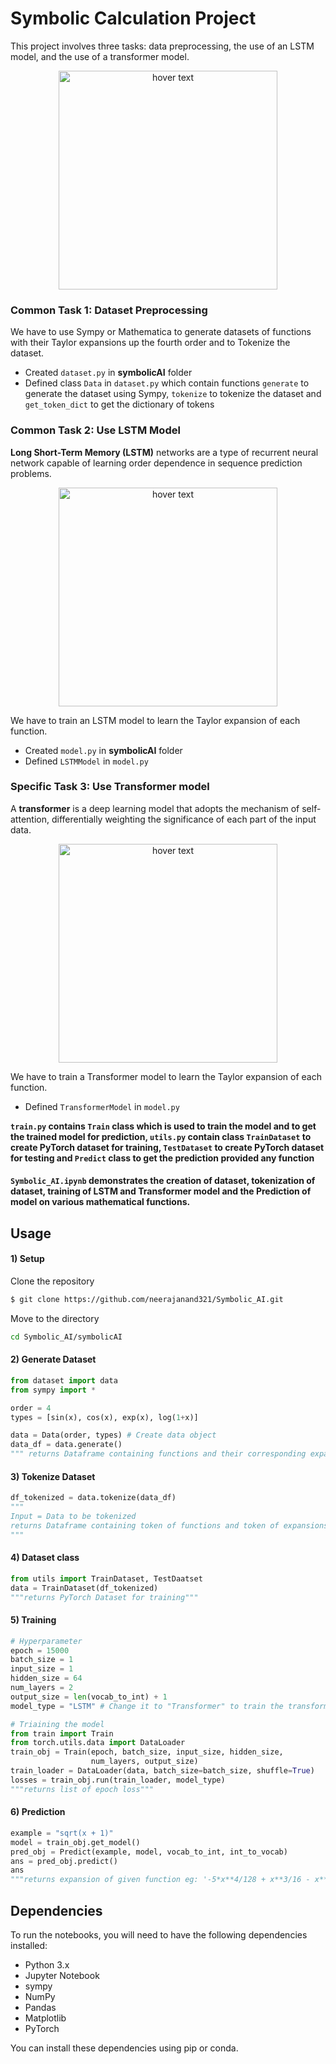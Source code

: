 # Symbolic Calculation Project

This project involves three tasks: data preprocessing, the use of an LSTM model, and the use of a transformer model.
<p align="center">
  <img src="https://user-images.githubusercontent.com/78193865/227809564-1dd1b7a6-f70e-496d-b327-6b8d5ca7171e.png" width="350" title="hover text">
</p>

### Common Task 1: Dataset Preprocessing

We have to use Sympy or Mathematica to generate datasets of functions with their Taylor expansions up the fourth order and to Tokenize the dataset.

- Created `dataset.py` in **symbolicAI** folder 
- Defined class `Data` in `dataset.py` which contain functions `generate` to generate the dataset using Sympy, `tokenize` to tokenize the dataset and `get_token_dict` to get the dictionary of tokens

### Common Task 2: Use LSTM Model

**Long Short-Term Memory (LSTM)** networks are a type of recurrent neural network capable of learning order dependence in sequence prediction problems.
<p align="center">
  <img src="https://upload.wikimedia.org/wikipedia/commons/9/93/LSTM_Cell.svg" width="350" title="hover text">
</p>


We have to train an LSTM model to learn the Taylor expansion of each function.

- Created `model.py` in **symbolicAI** folder
- Defined `LSTMModel` in `model.py` 

### Specific Task 3: Use Transformer model
A **transformer** is a deep learning model that adopts the mechanism of self-attention, differentially weighting the significance of each part of the input data.
<p align="center">
  <img src="https://upload.wikimedia.org/wikipedia/commons/8/8f/The-Transformer-model-architecture.png" width="350" title="hover text">
</p>

We have to train a Transformer  model to learn the Taylor expansion of each function.

- Defined `TransformerModel` in `model.py`

**`train.py` contains `Train` class which is used to train the model and to get the trained model for prediction, `utils.py` contain class `TrainDataset` to create PyTorch dataset for training, `TestDataset` to create PyTorch dataset for testing and `Predict` class to get the prediction provided any function**

#### `Symbolic_AI.ipynb` demonstrates the creation of dataset, tokenization of dataset, training of LSTM and Transformer model and the Prediction of model on various mathematical functions.

## Usage

#### 1) Setup
Clone the repository 
```bash
$ git clone https://github.com/neerajanand321/Symbolic_AI.git
```
Move to the directory
```bash
cd Symbolic_AI/symbolicAI
```

#### 2) Generate Dataset 
```python
from dataset import data
from sympy import *

order = 4
types = [sin(x), cos(x), exp(x), log(1+x)]

data = Data(order, types) # Create data object
data_df = data.generate()
""" returns Dataframe containing functions and their corresponding expansion"""
```

#### 3) Tokenize Dataset
```python
df_tokenized = data.tokenize(data_df) 
""" 
Input = Data to be tokenized 
returns Dataframe containing token of functions and token of expansions
"""
```

#### 4) Dataset class
```python
from utils import TrainDataset, TestDaatset
data = TrainDataset(df_tokenized)
"""returns PyTorch Dataset for training"""
```

#### 5) Training
```python
# Hyperparameter
epoch = 15000
batch_size = 1
input_size = 1
hidden_size = 64
num_layers = 2
output_size = len(vocab_to_int) + 1
model_type = "LSTM" # Change it to "Transformer" to train the transformer model

# Triaining the model
from train import Train
from torch.utils.data import DataLoader
train_obj = Train(epoch, batch_size, input_size, hidden_size, 
                  num_layers, output_size)
train_loader = DataLoader(data, batch_size=batch_size, shuffle=True)
losses = train_obj.run(train_loader, model_type)
"""returns list of epoch loss"""
```

#### 6) Prediction
```python
example = "sqrt(x + 1)"
model = train_obj.get_model()
pred_obj = Predict(example, model, vocab_to_int, int_to_vocab)
ans = pred_obj.predict()
ans
"""returns expansion of given function eg: '-5*x**4/128 + x**3/16 - x**2/8 + x/2 + 1'"""
```

## Dependencies

To run the notebooks, you will need to have the following dependencies installed:

- Python 3.x
- Jupyter Notebook
- sympy
- NumPy
- Pandas
- Matplotlib
- PyTorch

You can install these dependencies using pip or conda.
